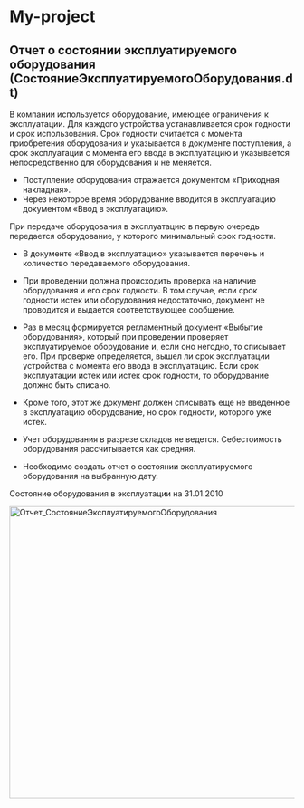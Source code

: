 # My-project

## Отчет о состоянии эксплуатируемого оборудования (СостояниеЭксплуатируемогоОборудования.dt)

В компании используется оборудование, имеющее ограничения к эксплуатации. Для каждого устройства устанавливается срок годности и срок использования. Срок годности считается с момента приобретения оборудования и указывается в документе поступления, а срок эксплуатации с момента его ввода в эксплуатацию и указывается непосредственно для оборудования и не меняется. 
- Поступление оборудования отражается документом «Приходная накладная». 
- Через некоторое время оборудование вводится в эксплуатацию документом «Ввод в эксплуатацию».

При передаче оборудования в эксплуатацию в первую очередь передается оборудование, у которого минимальный срок годности. 
- В документе «Ввод в эксплуатацию» указывается перечень и количество передаваемого оборудования. 
- При проведении должна происходить проверка на наличие оборудования и его срок годности. В том случае, если срок годности истек или оборудования недостаточно, документ не проводится и выдается соответствующее сообщение.

- Раз в месяц формируется регламентный документ «Выбытие оборудования», который при проведении проверяет эксплуатируемое оборудование и, если оно негодно, то списывает его. При проверке определяется, вышел ли срок эксплуатации устройства с момента его ввода в эксплуатацию. Если срок эксплуатации истек или истек срок годности, то оборудование должно быть списано. 
- Кроме того, этот же документ должен списывать еще не введенное в эксплуатацию оборудование, но срок годности, которого уже истек.
- Учет оборудования в разрезе складов не ведется. Себестоимость оборудования рассчитывается как средняя.
- Необходимо создать отчет о состоянии эксплуатируемого оборудования на выбранную дату.

Состояние оборудования в эксплуатации на 31.01.2010

<img width="516" alt="Отчет_СостояниеЭксплуатируемогоОборудования" src="https://github.com/user-attachments/assets/4be92eb6-c4b6-4b47-ab63-bf390cc0b203" />

